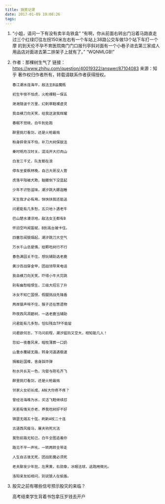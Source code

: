 ```yaml
---
title: 搞笑记录
date: 2017-01-09 19:08:26
tags:
---
```

1. “小姐，请问一下有没有卖半岛铁盒”
“有啊，你从前面右转出门沿着马路直走过三个红绿灯往左拐150米左右有一个车站上38路公交车做13个站下车打一个摩
的到天伦不孕不育医院南门门口报刊亭斜对面有一个小巷子进去第三家成人用品店对面进去第二排架子上就有了。”
“WQNMLGB!”

2. 作者：那棵树生气了
   链接：https://www.zhihu.com/question/40019322/answer/87104083
   来源：知乎
   著作权归作者所有，转载请联系作者获得授权。
   
       春江潮水连海平，敌法主B运魔瓶
       
       初生牛犊不怕虎，火枪裸鞋一保五
       
       滟滟随波千万里，幻刺草鞋裸虚灵
       
       我自横刀向天笑，给我这波我辉耀
       
       春眠不觉晓，白牛到处跑
       
       醉里挑灯看剑，还是火枪最贱
       
       粉身碎骨浑不怕，补刀大树保敌法
       
       秦时明月汉时关，混沌开大打肉山
       
       白发三千丈，队友都在浪
       
       停车坐爱枫林晚，自己大哥没人管
       
       虎落平阳被犬欺，骷髅倒下没蓝起
       
       少年不识愁滋味，潮汐跳大娜迦睡
       
       天生我才必有用，快快扶我还能送
       
       问君能有几多愁，五只地卜遇老牛
       
       巴山楚水凄凉地，敌法女王都有B
       
       怀旧空吟闻笛赋，B到高台被卡住。
       
       四塞忽闻狼烟起，潮汐跳刀大空气
       
       万水千山总是情，给颗吃树行不行
       
       春色满园关不住，想玩辅助选老鹿
       
       黄沙百战穿金甲，团战领导来电话
       
       我自横刀向天笑，吓得小牛大完跳
       
       别有幽愁暗恨生，三级大招忘了升
       
       冰女不知亡国恨，假腿挑战先锋盾
       
       两岸猿声啼不住，猴子还在憋遗物
       
       昨夜西风凋碧树，一选老鹿当辅助
       
       问君能有几多愁，恰似残血TP不能留
       
       问君欲何志，下马问前程，潮汐猛犸又空大，相知能几人！
       
       忽如一夜春风来，暗牧薄葬一口奶
       
       山重水覆疑无路，转身河道遇极速
       
       捐躯赴国难，舍身踩炸弹
       
       秋水共长天一色，沟壑与刚毛齐飞
       
       醉里挑灯看剑，还是火枪最贱
       
       邻家火女初长成，A帐大你疼不疼？
       
       曾经沧海难为水，买活飞鞋继续怼
       
       天若有情天亦老，养我吃树好不好
       
       锦瑟无端五十弦，刷新A杖二十连
       
       古道西风瘦马，屠夫钩死光法
       
       莫愁前路无知己，白牛全图追着你
       
       路见不平一声吼，一转两转全带走
       
       人生自古谁无死，团战影魔必须死
       
       老夫聊发少年狂，左黑黄，右勋章，冰眼法球，逃跑用微光。
       
       洛阳亲友如相问，别说狼人在偷盾。
       
3. 股灾之前有哪些信号预示股灾的来临？


    高考结束学生背着书包拿压岁钱去开户